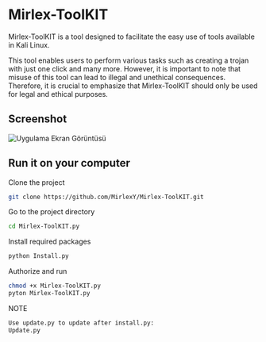 
# Mirlex-ToolKIT

Mirlex-ToolKIT is a tool designed to facilitate the easy use of tools available in Kali Linux. 

This tool enables users to perform various tasks such as creating a trojan with just one click and many more. However, it is important to note that misuse of this tool can lead to illegal and unethical consequences. Therefore, it is crucial to emphasize that Mirlex-ToolKIT should only be used for legal and ethical purposes.




## Screenshot

![Uygulama Ekran Görüntüsü](https://i.hizliresim.com/bsxj6lq.png)

  
## Run it on your computer

Clone the project

```bash
git clone https://github.com/MirlexY/Mirlex-ToolKIT.git
```

Go to the project directory

```bash
cd Mirlex-ToolKIT.py
```

Install required packages

```bash
python Install.py
```

Authorize and run

```bash
chmod +x Mirlex-ToolKIT.py
pyton Mirlex-ToolKIT.py
```

NOTE 

```bash
Use update.py to update after install.py:
Update.py
```

  
